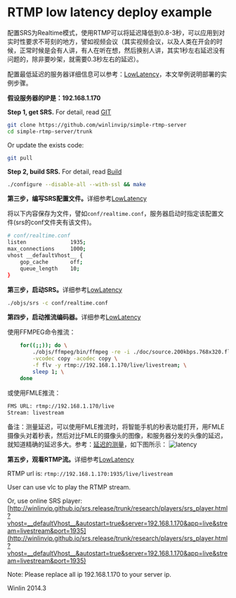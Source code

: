 # RTMP low latency deploy example

配置SRS为Realtime模式，使用RTMP可以将延迟降低到0.8-3秒，可以应用到对实时性要求不苛刻的地方，譬如视频会议（其实视频会议，以及人类在开会的时候，正常时候是会有人讲，有人在听在想，然后换别人讲，其实1秒左右延迟没有问题的，除非要吵架，就需要0.3秒左右的延迟）。

配置最低延迟的服务器详细信息可以参考：[LowLatency](https://github.com/winlinvip/simple-rtmp-server/wiki/v1_EN_LowLatency)，本文举例说明部署的实例步骤。

<strong>假设服务器的IP是：192.168.1.170</strong>

<strong>Step 1, get SRS.</strong> For detail, read [GIT](https://github.com/winlinvip/simple-rtmp-server/wiki/v1_EN_Git)

```bash
git clone https://github.com/winlinvip/simple-rtmp-server
cd simple-rtmp-server/trunk
```

Or update the exists code:

```bash
git pull
```

<strong>Step 2, build SRS.</strong> For detail, read [Build](https://github.com/winlinvip/simple-rtmp-server/wiki/v1_EN_Build)

```bash
./configure --disable-all --with-ssl && make
```

<strong>第三步，编写SRS配置文件。</strong>详细参考[LowLatency](https://github.com/winlinvip/simple-rtmp-server/wiki/v1_EN_LowLatency)

将以下内容保存为文件，譬如`conf/realtime.conf`，服务器启动时指定该配置文件(srs的conf文件夹有该文件)。

```bash
# conf/realtime.conf
listen              1935;
max_connections     1000;
vhost __defaultVhost__ {
    gop_cache       off;
    queue_length    10;
}
```

<strong>第三步，启动SRS。</strong>详细参考[LowLatency](https://github.com/winlinvip/simple-rtmp-server/wiki/v1_EN_LowLatency)

```bash
./objs/srs -c conf/realtime.conf
```

<strong>第四步，启动推流编码器。</strong>详细参考[LowLatency](https://github.com/winlinvip/simple-rtmp-server/wiki/v1_EN_LowLatency)

使用FFMPEG命令推流：

```bash
    for((;;)); do \
        ./objs/ffmpeg/bin/ffmpeg -re -i ./doc/source.200kbps.768x320.flv \
        -vcodec copy -acodec copy \
        -f flv -y rtmp://192.168.1.170/live/livestream; \
        sleep 1; \
    done
```

或使用FMLE推流：

```bash
FMS URL: rtmp://192.168.1.170/live
Stream: livestream
```

备注：测量延迟，可以使用FMLE推流时，将智能手机的秒表功能打开，用FMLE摄像头对着秒表，然后对比FMLE的摄像头的图像，和服务器分发的头像的延迟，就知道精确的延迟多大。参考：[延迟的测量](http://blog.csdn.net/win_lin/article/details/12615591)，如下图所示：
![latency](http://img.blog.csdn.net/20131011134922187?watermark/2/text/aHR0cDovL2Jsb2cuY3Nkbi5uZXQvd2lubGludmlw/font/5a6L5L2T/fontsize/400/fill/I0JBQkFCMA==/dissolve/70/gravity/SouthEast)

<strong>第五步，观看RTMP流。</strong>详细参考[LowLatency](https://github.com/winlinvip/simple-rtmp-server/wiki/v1_EN_LowLatency)

RTMP url is: `rtmp://192.168.1.170:1935/live/livestream`

User can use vlc to play the RTMP stream.

Or, use online SRS player: [http://winlinvip.github.io/srs.release/trunk/research/players/srs_player.html?vhost=__defaultVhost__&autostart=true&server=192.168.1.170&app=live&stream=livestream&port=1935](http://winlinvip.github.io/srs.release/trunk/research/players/srs_player.html?vhost=__defaultVhost__&autostart=true&server=192.168.1.170&app=live&stream=livestream&port=1935)

Note: Please replace all ip 192.168.1.170 to your server ip.

Winlin 2014.3